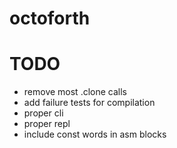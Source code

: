 # octoforth

# TODO

- remove most .clone calls
- add failure tests for compilation
- proper cli
- proper repl
- include const words in asm blocks
